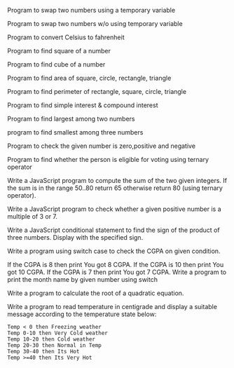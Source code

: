 Program to swap two numbers using a temporary variable

Program to swap two numbers w/o using temporary variable

Program to convert Celsius to fahrenheit

Program to find square of a number

Program to find cube of a number

Program to find area of square, circle, rectangle, triangle

Program to find perimeter of rectangle, square, circle, triangle

Program to find simple interest & compound interest

Program to find largest among two numbers

program to find smallest among three numbers

Program to check the given number is zero,positive and negative

Program to find whether the person is eligible for voting using ternary operator

Write a JavaScript program to compute the sum of the two given integers. If the sum is in the range 50..80 return 65 otherwise return 80 (using ternary operator).

Write a JavaScript program to check whether a given positive number is a multiple of 3 or 7.

Write a JavaScript conditional statement to find the sign of the product of three numbers. Display with the specified sign.

Write a program using switch case to check the CGPA on given condition.

If the CGPA is 8 then print You got 8 CGPA.
If the CGPA is 10 then print You got 10 CGPA.
If the CGPA is 7 then print You got 7 CGPA.
Write a program to print the month name by given number using switch

Write a program to calculate the root of a quadratic equation.

Write a program to read temperature in centigrade and display a suitable message according to the temperature state below:
```
Temp < 0 then Freezing weather
Temp 0-10 then Very Cold weather
Temp 10-20 then Cold weather
Temp 20-30 then Normal in Temp
Temp 30-40 then Its Hot
Temp >=40 then Its Very Hot
```